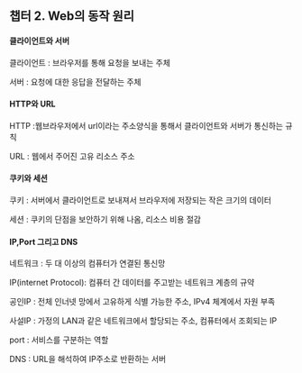 ## 챕터 2. Web의 동작 원리

#### 클라이언트와 서버

클라이언트 : 브라우저를 통해 요청을 보내는 주체

서버 : 요청에 대한 응답을 전달하는 주체

#### HTTP와 URL

HTTP :웹브라우저에서 url이라는 주소양식을 통해서 클라이언트와 서버가 통신하는 규칙

URL : 웹에서 주어진 고유 리소스 주소

#### 쿠키와 세션

쿠키 : 서버에서 클라이언트로 보내져서 브라우저에 저장되는 작은 크기의 데이터

세션 : 쿠키의 단점을 보안하기 위해 나옴, 리소스 비용 절감

#### IP,Port 그리고 DNS

네트워크 : 두 대 이상의 컴퓨터가 연결된 통신망

IP(internet Protocol): 컴퓨터 간 데이터를 주고받는 네트워크 계층의 규약

공인IP : 전체 인너넷 망에서 고유하게 식별 가능한 주소, IPv4 체계에서 자원 부족

사설IP : 가정의 LAN과 같은 네트워크에서 할당되는 주소, 컴퓨터에서 조회되는 IP

port : 서비스를 구분하는 역할

DNS : URL을 해석하여 IP주소로 반환하는 서버









